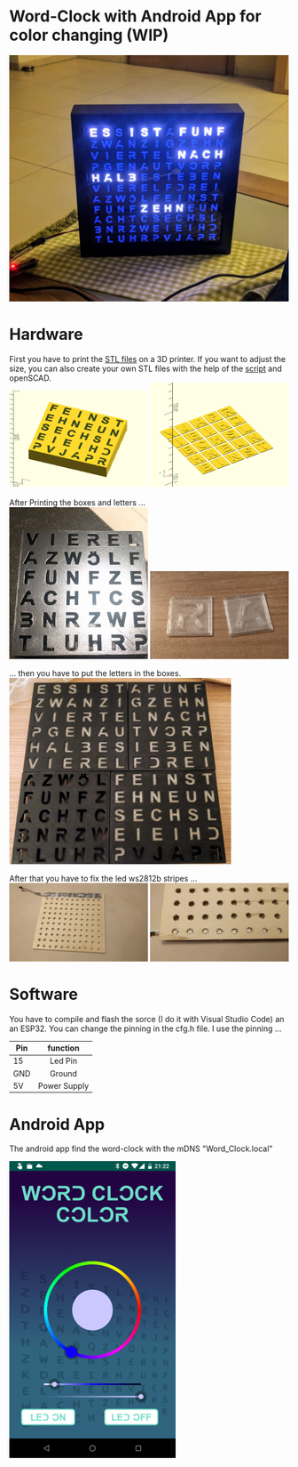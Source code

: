 # Word-Clock with Android App for color changing (WIP)

<img src="https://github.com/MarcelScherer/Word-Clock/blob/master/Docu/IMG_20190517_214902.jpg" alt="drawing" width="600"/>


# Hardware

First you have to print the [STL files](https://github.com/MarcelScherer/Word-Clock/tree/master/Hardware) on a 3D printer. If you want to adjust the size, you can also create your own STL files with the help of the [script](https://github.com/MarcelScherer/Word-Clock/blob/master/Hardware/letterboxes.scad) and openSCAD. <br>
<img src="https://github.com/MarcelScherer/Word-Clock/blob/master/Docu/box.PNG" alt="drawing" width="250"/>
<img src="https://github.com/MarcelScherer/Word-Clock/blob/master/Docu/letter.PNG" alt="drawing" width="250"/> <br>
<br>
After Printing the boxes and letters ... <br>
<img src="https://github.com/MarcelScherer/Word-Clock/blob/master/Docu/IMG_20190319_211238.jpg" alt="drawing" width="250"/>
<img src="https://github.com/MarcelScherer/Word-Clock/blob/master/Docu/IMG_20190419_222750.jpg" alt="drawing" width="250"/>  <br>

... then you have to put the letters in the boxes.  <br>
<img src="https://github.com/MarcelScherer/Word-Clock/blob/master/Docu/IMG_20190419_222646.jpg" alt="drawing" width="400"/>

After that you have to fix the led ws2812b stripes ... <br>
<img src="https://github.com/MarcelScherer/Word-Clock/blob/master/Docu/IMG_20190325_195632.jpg" alt="drawing" width="250"/>
<img src="https://github.com/MarcelScherer/Word-Clock/blob/master/Docu/IMG_20190325_195642.jpg" alt="drawing" width="250"/>  <br>

# Software

You have to compile and flash the sorce (I do it with Visual Studio Code) an an ESP32. You can change the pinning in the cfg.h file. I use the pinning ... <br>

| Pin      |   function    | 
|----------|:-------------:|
| 15       |  Led Pin      | 
| GND      |  Ground       | 
| 5V       |  Power Supply | 

# Android App

The android app find the word-clock with the mDNS "Word_Clock.local" <br>

<img src="https://github.com/MarcelScherer/Word-Clock/blob/master/Docu/Screenshot_20190530-212208.png" alt="drawing" width="300"/>
